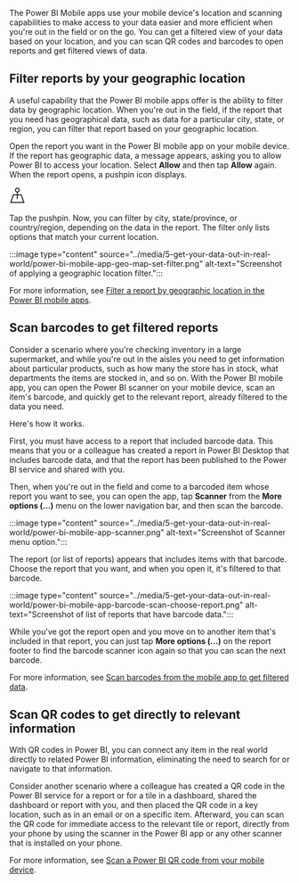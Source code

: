 The Power BI Mobile apps use your mobile device's location and scanning capabilities to make access to your data easier and more efficient when you're out in the field or on the go. You can get a filtered view of your data based on your location, and you can scan QR codes and barcodes to open reports and get filtered views of data.

## Filter reports by your geographic location

A useful capability that the Power BI mobile apps offer is the ability to filter data by geographic location. When you're out in the field, if the report that you need has geographical data, such as data for a particular city, state, or region, you can filter that report based on your geographic location.

Open the report you want in the Power BI mobile app on your mobile device. If the report has geographic data, a message appears, asking you to allow Power BI to access your location. Select **Allow** and then tap **Allow** again. When the report opens, a pushpin icon displays.

![Image of pushpin icon.](../media/5-get-your-data-out-in-real-world/power-bi-mobile-app-push-pin.png)

Tap the pushpin. Now, you can filter by city, state/province, or country/region, depending on the data in the report. The filter only lists options that match your current location.

:::image type="content" source="../media/5-get-your-data-out-in-real-world/power-bi-mobile-app-geo-map-set-filter.png" alt-text="Screenshot of applying a geographic location filter.":::

For more information, see [Filter a report by geographic location in the Power BI mobile apps](/power-bi/consumer/mobile/mobile-apps-geographic-filtering).

## Scan barcodes to get filtered reports

Consider a scenario where you're checking inventory in a large supermarket, and while you're out in the aisles you need to get information about particular products, such as how many the store has in stock, what departments the items are stocked in, and so on. With the Power BI mobile app, you can open the Power BI scanner on your mobile device, scan an item's barcode, and quickly get to the relevant report, already filtered to the data you need.

Here's how it works.

First, you must have access to a report that included barcode data. This means that you or a colleague has created a report in Power BI Desktop that includes barcode data, and that the report has been published to the Power BI service and shared with you.

Then, when you're out in the field and come to a barcoded item whose report you want to see, you can open the app, tap **Scanner** from the **More options (...)** menu on the lower navigation bar, and then scan the barcode.

:::image type="content" source="../media/5-get-your-data-out-in-real-world/power-bi-mobile-app-scanner.png" alt-text="Screenshot of Scanner menu option.":::

The report (or list of reports) appears that includes items with that barcode. Choose the report that you want, and when you open it, it's filtered to that barcode.

:::image type="content" source="../media/5-get-your-data-out-in-real-world/power-bi-mobile-app-barcode-scan-choose-report.png" alt-text="Screenshot of list of reports that have barcode data.":::

While you've got the report open and you move on to another item that's included in that report, you can just tap **More options (...)** on the report footer to find the barcode scanner icon again so that you can scan the next barcode.

For more information, see [Scan barcodes from the mobile app to get filtered data](/power-bi/consumer/mobile/mobile-apps-scan-barcode-iphone).

## Scan QR codes to get directly to relevant information

With QR codes in Power BI, you can connect any item in the real world directly to related Power BI information, eliminating the need to search for or navigate to that information.

Consider another scenario where a colleague has created a QR code in the Power BI service for a report or for a tile in a dashboard, shared the dashboard or report with you, and then placed the QR code in a key location, such as in an email or on a specific item. Afterward, you can scan the QR code for immediate access to the relevant tile or report, directly from your phone by using the scanner in the Power BI app or any other scanner that is installed on your phone.

For more information, see [Scan a Power BI QR code from your mobile device](/power-bi/consumer/mobile/mobile-apps-qr-code).
